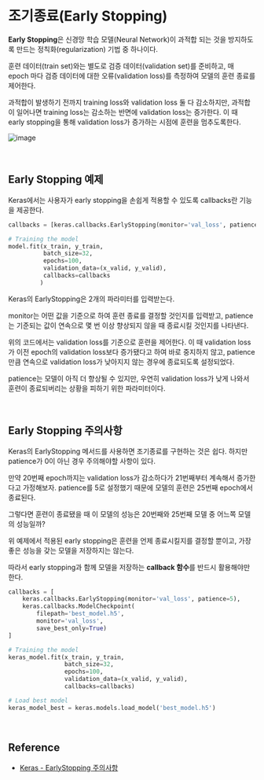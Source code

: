 # 조기종료(Early Stopping)

**Early Stopping**은 신경망 학습 모델(Neural Network)이 과적합 되는 것을 방지하도록 만드는 정칙화(regularization) 기법 중 하나이다.

훈련 데이터(train set)와는 별도로 검증 데이터(validation set)를 준비하고, 매 epoch 마다 검증 데이터에 대한 오류(validation loss)를 측정하여 모델의 훈련 종료를 제어한다.

과적합이 발생하기 전까지 training loss와 validation loss 둘 다 감소하지만, 과적합이 일어나면 training loss는 감소하는 반면에 validation loss는 증가한다. 이 때 early stopping을 통해 validation loss가 증가하는 시점에 훈련을 멈추도록한다.

![image](https://user-images.githubusercontent.com/64063767/151492784-6c4b9fca-f426-4f93-bfa8-89509d3dad8d.png)

<br/>

## Early Stopping 예제

Keras에서는 사용자가 early stopping을 손쉽게 적용할 수 있도록 callbacks란 기능을 제공한다.

```python
callbacks = [keras.callbacks.EarlyStopping(monitor='val_loss', patience=5)]

# Training the model
model.fit(x_train, y_train,
          batch_size=32,
          epochs=100,
          validation_data=(x_valid, y_valid),
          callbacks=callbacks
         )
```

Keras의 EarlyStopping은 2개의 파라미터를 입력받는다.

monitor는 어떤 값을 기준으로 하여 훈련 종료를 결정할 것인지를 입력받고, patience는 기준되는 값이 연속으로 몇 번 이상 향상되지 않을 때 종료시킬 것인지를 나타낸다.

위의 코드에서는 validation loss를 기준으로 훈련을 제어한다. 이 때 validation loss가 이전 epoch의 validation loss보다 증가됐다고 하여 바로 중지하지 않고, patience 만큼 연속으로 validation loss가 낮아지지 않는 경우에 종료되도록 설정되었다.

patience는 모델이 아직 더 향상될 수 있지만, 우연히 validation loss가 낮게 나와서 훈련이 종료되버리는 상황을 피하기 위한 파라미터이다.

<br/>

## Early Stopping 주의사항

Keras의 EarlyStopping 메서드를 사용하면 조기종료를 구현하는 것은 쉽다. 하지만 patience가 0이 아닌 경우 주의해야할 사항이 있다.

만약 20번째 epoch까지는 validation loss가 감소하다가 21번째부터 계속해서 증가한다고 가정해보자. patience를 5로 설정했기 때문에 모델의 훈련은 25번째 epoch에서 종료된다.

그렇다면 훈련이 종료됐을 때 이 모델의 성능은 20번째와 25번째 모델 중 어느쪽 모델의 성능일까?

위 예제에서 적용된 early stopping은 훈련을 언제 종료시킬지를 결정할 뿐이고, 가장 좋은 성능을 갖는 모델을 저장하지는 않는다.

따라서 early stopping과 함께 모델을 저장하는 **callback 함수**를 반드시 활용해야만 한다.

```python
callbacks = [
    keras.callbacks.EarlyStopping(monitor='val_loss', patience=5),
    keras.callbacks.ModelCheckpoint(
        filepath='best_model.h5',
        monitor='val_loss',
        save_best_only=True)
]

# Training the model
keras_model.fit(x_train, y_train,
                batch_size=32,
                epochs=100,
                validation_data=(x_valid, y_valid),
                callbacks=callbacks)

# Load best model
keras_model_best = keras.models.load_model('best_model.h5')
```

<br/>

## Reference

- [Keras - EarlyStopping 주의사항](https://m.blog.naver.com/PostView.naver?isHttpsRedirect=true&blogId=cjh226&logNo=221468928164)
